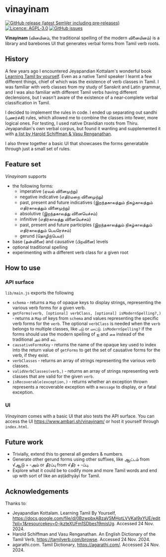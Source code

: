 # vinayinam

[![GitHub release (latest SemVer including pre‐releases)](https://img.shields.io/github/v/release/deepestblue/vinayinam?include_prereleases&sort=semver&style=for-the-badge)](https://github.com/deepestblue/vinayinam/releases) [![Licence: AGPL‐3.0](https://img.shields.io/github/license/deepestblue/vinayinam?label=LICENCE&style=for-the-badge)](https://www.gnu.org/licenses/agpl-3.0.en.html) [![GitHub issues](https://img.shields.io/github/issues/deepestblue/vinayinam?style=for-the-badge)](https://github.com/deepestblue/vinayinam/issues)

**Vinayinam** (வினயினம், the traditional spelling of the modern வினையினம்) is a library and barebones UI that generates verbal forms from Tamil verb roots.

## History

A few years ago I encountered Jeyapandian Kottalam's wonderful book [Learning Tamil by yourself](https://docs.google.com/file/d/0BzwpbxABzaV5MHotLVVKal9xYUE/edit?pli=1&resourcekey=0-jkzteXUFm1SDbes19misUg). Even as a native Tamil speaker I learnt a few different things, chief of which was the existence of verb classes in Tamil. I was familiar with verb classes from my study of Sanskrit and Latin grammar, and I was also familiar with different Tamil verbs having different declensions, but I wasn't aware of the existence of a near‐complete verbal classification in Tamil.

I decided to implement the rules in code. I ended up separating out sandhi (புணர்ச்சி) rules, which allowed me to combine the classes into fewer, more logical ones. For testing, I used native Dravidian roots from Thiru. Jeyapandian's own verbal corpus, but found it wanting and supplemented it with [a list by Harold Schiffman & Vasu Renganathan](http://www.tamilverb.com/browse).

I also threw together a basic UI that showcases the forms generatable through just a small set of rules.

## Feature set

*Vinayinam* supports

* the following forms:
  * imperative (ஏவல் வினைமுற்று)
  * negative indicative (எதிர்மறை வினைமுற்று)
  * past, present and future indicatives (இறந்தகாலத்தும் நிகழ்காலத்தும் எதிர்காலத்தும் வினைமுற்று)
  * absolutive (இறந்தகாலத்து வினையெச்சம்)
  * infinitive (எதிர்காலத்து வினையெச்சம்)
  * past, present and future participles (இறந்தகாலத்தும் நிகழ்காலத்தும் எதிர்காலத்தும் பெயரெச்சம்)
  * gerund (தொழிற்பெயர்)
* base (தன்வினை) and causative (பிறவினை) levels
* optional traditional spelling
* experimenting with a different verb class for a given root

## How to use

### API surface

`lib/main.js` exports the following

* `schema` ‐ returns a `Map` of opaque keys to display strings, representing the various verb forms for a given verb.
* `getForms(verb, [optional] verbClass, [optional] isModernSpelling?,)` ‐ returns a `Map` of keys from `schema` and values representing the specific verb forms for the `verb`. The optional `verbClass` is needed when the `verb` belongs to multiple classes, like `படு` or `மாட்டு`. `isModernSpelling?` if the forms should use the modern spelling of `ஐ` and `கை` instead of the traditional `அய்` and `கய்`.
* `causativeFormsKey` ‐ returns the name of the opaque key used to index into the return value of `getForms` to get the set of causative forms for the verb, if they exist.
* `verbClasses` ‐ returns an array of strings representing the various verb classes.
* `validVerbClasses(verb,)` ‐ returns an array of strings representing verb classes that are valid for the given `verb`.
* `isRecoverable(exception,)` ‐ returns whether an exception thrown represents a recoverable exception with a `message` to display, or a fatal exception.

### UI

*Vinayinam* comes with a basic UI that also tests the API surface. You can access the UI <https://www.ambari.sh/vinayinam/> or host it yourself through `index.html`.

## Future work

* Trivially, extend this to general all genders & numbers.
* Generate other gerund forms using other suffixes, like ஆட்டம் from √ஆடு + ‌‌‐அம் or தீர்ப்பு from √தீர் + ‐ப்பு.
* Explore what it could be to codify more and more Tamil words and end up with sort of like an aṣṭādhyāyī for Tamil.

## Acknowledgements

Thanks to:

* Jeyapandian Kottalam. Learning Tamil By Yourself, <https://docs.google.com/file/d/0BzwpbxABzaV5MHotLVVKal9xYUE/edit?pli=1&resourcekey=0-jkzteXUFm1SDbes19misUg>. Accessed 24 Nov. 2024.
* Harold Schiffman and Vasu Renganathan. An English Dictionary of the Tamil Verb, <https://tamilverb.com/browse>. Accessed 24 Nov. 2024.
* agarathi.com. Tamil Dictionary, <https://agarathi.com/>. Accessed 24 Nov. 2024.
